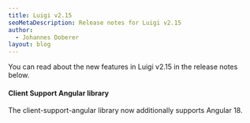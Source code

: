 ```yaml
---
title: Luigi v2.15
seoMetaDescription: Release notes for Luigi v2.15
author:
  - Johannes Doberer
layout: blog
---
```


You can read about the new features in Luigi v2.15 in the release notes below.

<!-- Excerpt -->

#### Client Support Angular library

The client-support-angular library now additionally supports Angular 18.